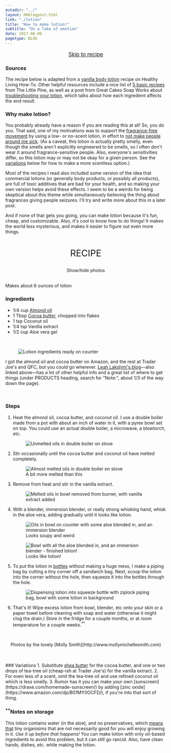 ```yaml
---
outadir: "../"
layout: HHblogpost.html
link: "./lotion"
title: "How to make lotion!"
subtitle: "On a lake of emotion"
date: 2017-06-06
pagetype: BLOG
---
```

<p style="text-align:center;font-size:1.2em;"><a href="./#recipestart">Skip to recipe</a></p>

### Sources
The recipe below is adapted from a [vanilla body lotion](https://healthylivinghowto.com/healthy-homemade-lotion-recipe/) recipe on Healthy Living How-To. Other helpful resources include a nice list of [5 basic recipes](http://www.thelittlepine.com/easy-homemade-lotion-recipes/) from The Little Pine, as well as a post from Great Cakes Soap Works about [troubleshooting your lotion](http://www.greatcakessoapworks.com/handmade-soap-blog/index.php/making-lotion-troubleshooting-your-recipe/), which talks about how each ingredient affects the end result.

### Why make lotion?
You probably already have a reason if you are reading this at all! So, you do you. That said, one of my motivations was to support the [fragrance-free movement](http://thinkbeforeyoustink.com/whygofragrancefree.html) by using a low- or no-scent lotion, in effort to [not make people around me sick](http://www.brownstargirl.org/blog/fragrance-free-femme-of-colour-realness-draft-15). (As a caveat, this lotion is actually pretty smelly, even though the smells aren't explicitly engineered to be smells, so I often don't wear it around fragrance-sensitive people. Also, everyone's sensitivities differ, so this lotion may or may not be okay for a given person. See the <a href="#variations">variations</a> below for how to make a more scentless option.)

Most of the recipes I read also included some version of the idea that commercial lotions (or generally body products, or possibly all products), are full of toxic additives that are bad for your health, and so making your own version helps avoid these effects. I seem to be a weirdo for being skeptical about this theme while simultaneously believing the thing about fragrances giving people seizures. I'll try and write more about this in a later post.

And if none of that gets you going, you can make lotion because it's fun, cheap, and customizable. Also, it's cool to know how to do things! It makes the world less mysterious, and makes it easier to figure out even more things.


<div class="center bottombar padding-16"></div>

<p id="recipestart" style="width:100%;font-size:2em;font-style:bold;text-align:center;margin-top:1.5em;">RECIPE</p>
<p style="text-align:center;"><span class="picture-toggle-button" onclick="$('figure').fadeToggle();">Show/hide photos</span></p>
<br/>
Makes about 6 ounces of lotion

### Ingredients
- 1/4 cup [Almond oil](https://www.amazon.com/gp/product/B0019LVFSU/)
- 1 Tbsp [Cocoa butter](https://www.amazon.com/gp/product/B008KPO2MY/), chopped into flakes
- 1 tsp Coconut oil
- 1/4 tsp Vanilla extract
- 1/2 cup Aloe vera gel


<br/>

<figure><img src="./images/ingredients.jpg" title="Lotion ingredients ready on counter"><figcaption></figcaption></figure>

I got the almond oil and cocoa butter on Amazon, and the rest at Trader Joe's and QFC, but you could go wherever. <a href="http://www.brownstargirl.org/blog/fragrance-free-femme-of-colour-realness-draft-15">Leah Lakshmi's blog</a>&mdash;also linked above&mdash;has a lot of other helpful info and a great list of where to get things (under PRODUCTS heading, search for "Note:", about 1/3 of the way down the page).

<br/>

### Steps
1. Heat the almond oil, cocoa butter, and coconut oil. I use a double boiler made from a pot with about an inch of water in it, with a pyrex bowl set on top. You could use an actual double boiler, a microwave, a blowtorch, etc.<figure><img src="./images/unmelted.jpg" title="Unmelted oils in double boiler on stove"><figcaption></figcaption></figure>

2. Stir occasionally until the cocoa butter and coconut oil have melted completely.<figure><img src="./images/melted.jpg" title="Almost melted oils in double boiler on stove"><figcaption>A bit more melted than this</figcaption></figure>

3. Remove from heat and stir in the vanilla extract.<figure><img src="./images/vanilla.jpg" title="Melted oils in bowl removed from burner, with vanilla extract added"><figcaption></figcaption></figure>

4. With a blender, immersion blender, or really strong whisking hand, whisk in the aloe vera, adding gradually until it looks like lotion.<figure><img src="./images/aloe1.jpg" title="Oils in bowl on counter with some aloe blended in, and an immersion blender"><figcaption>Looks soupy and weird</figcaption></figure><figure><img src="./images/aloe2.jpg" title="Bowl with all the aloe blended in, and an immersion blender - finished lotion!"><figcaption>Looks like lotion!</figcaption></figure>

5. To put the lotion in [bottles](https://www.amazon.com/gp/product/B01MFG07H4/) without making a huge mess, I make a piping bag by cutting a tiny corner off a sandwich bag. Next, scoop the lotion into the corner without the hole, then squeeze it into the bottles through the hole.<figure><img src="./images/dispensing.jpg" title="Dispensing lotion into squeeze bottle with ziplock piping bag, bowl with some lotion in background"><figcaption></figcaption></figure>

6. That's it! Wipe excess lotion from bowl, blender, etc onto your skin or a paper towel before cleaning with soap and water (otherwise it might clog the drain.) Store in the fridge for a couple months, or at room temperature for a couple weeks.<sup>**</sup>

<br/>
<p style="text-align:center;">Photos by the lovely [Molly Smith](http://www.mollymichellesmith.com)</p><br/>
<br/><span id="variations"></span>
### Variations
1. Substitute <a href="https://www.amazon.com/gp/product/B004YBW5T0">shea butter</a> for the cocoa butter, and one or two drops of tea-tree oil (cheap-ish at Trader Joe's) for the vanilla extract.
2. For even less of a scent, omit the tea-tree oil and use refined coconut oil which is less smelly.
3. Rumor has it you can make your own [sunscreen](https://draxe.com/homemade-sunscreen/) by adding [zinc oxide](https://www.amazon.com/dp/B01MY0OCFD/), if you're into that sort of thing.

### <sup>**</sup>Notes on storage
This lotion contains water (in the aloe), and no preservatives, which [means](https://thenerdyfarmwife.com/natural-preservatives-for-homemade-lotion-and-cream/) [that](http://www.thankyourbody.com/are-your-homemade-beauty-products-safe/) tiny organisims that are not necessarily good for you will enjoy growing in it. *Use it up before that happens!* You can make lotion with only oil-based ingredients to avoid this problem, but it can still go rancid. Also, have clean hands, dishes, etc. while making the lotion.

















